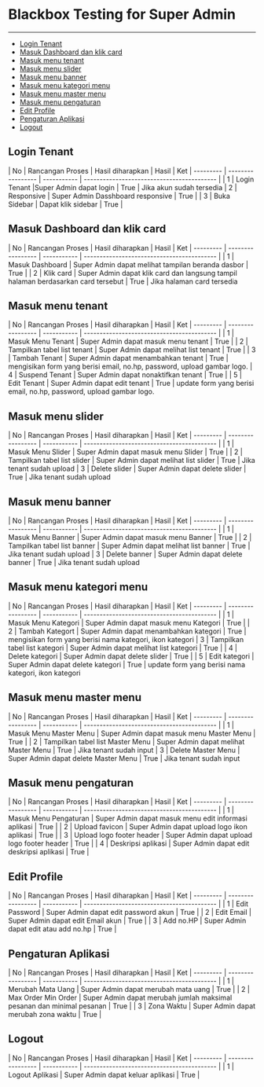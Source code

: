 # Blackbox Testing for Super Admin

---

- [Login Tenant](#section-1)
- [Masuk Dashboard dan klik card](#section-2)
- [Masuk menu tenant](#section-3)
- [Masuk menu slider](#section-4)
- [Masuk menu banner](#section-5)
- [Masuk menu kategori menu](#section-6)
- [Masuk menu master menu](#section-7)
- [Masuk menu pengaturan](#section-8)
- [Edit Profile](#section-9)
- [Pengaturan Aplikasi](#section-10)
- [Logout](#section-11)

<a name="section-1"></a>
## Login Tenant


| No      | Rancangan Proses             | Hasil diharapkan    | Hasil                     | Ket
| --------- | ----------------- | ----------- | ------------------------------------------ | 
| 1     | Login Tenant  |Super Admin dapat login | True     | Jika akun sudah tersedia
| 2     | Responsive  | Super Admin Dasshboard responsive | True     |
| 3     | Buka Sidebar  | Dapat klik sidebar | True     |

<a name="section-2"></a>
## Masuk Dashboard dan klik card

| No      | Rancangan Proses             | Hasil diharapkan    | Hasil                     | Ket
| --------- | ----------------- | ----------- | ------------------------------------------ | 
| 1     | Masuk Dashboard  | Super Admin dapat melihat tampilan beranda dasbor | True     | 
| 2     | Klik card  | Super Admin dapat klik card dan langsung tampil halaman berdasarkan card tersebut | True     | Jika halaman card tersedia

<a name="section-3"></a>
## Masuk menu tenant

| No      | Rancangan Proses             | Hasil diharapkan    | Hasil                     | Ket
| --------- | ----------------- | ----------- | ------------------------------------------ | 
| 1     | Masuk Menu Tenant  | Super Admin dapat masuk menu tenant | True     | 
| 2     | Tampilkan tabel list tenant  | Super Admin dapat melihat list tenant | True     | 
| 3    | Tambah Tenant  | Super Admin dapat menambahkan tenant  | True     | mengisikan form yang berisi email, no.hp, password, upload gambar logo.
| 4    | Suspend Tenant  | Super Admin dapat nonaktifkan tenant  | True     | 
| 5    | Edit Tenant  | Super Admin dapat edit tenant  | True     | update form yang berisi email, no.hp, password, upload gambar logo.


<a name="section-4"></a>
## Masuk menu slider

| No      | Rancangan Proses             | Hasil diharapkan    | Hasil                     | Ket
| --------- | ----------------- | ----------- | ------------------------------------------ | 
| 1     | Masuk Menu Slider  | Super Admin dapat masuk menu Slider | True     | 
| 2     | Tampilkan tabel list slider  | Super Admin dapat melihat list slider | True     | Jika tenant sudah upload
| 3     | Delete slider  | Super Admin dapat delete slider | True     | Jika tenant sudah upload

<a name="section-5"></a>
## Masuk menu banner

| No      | Rancangan Proses             | Hasil diharapkan    | Hasil                     | Ket
| --------- | ----------------- | ----------- | ------------------------------------------ | 
| 1     | Masuk Menu Banner  | Super Admin dapat masuk menu Banner | True     | 
| 2     | Tampilkan tabel list banner  | Super Admin dapat melihat list banner | True     | Jika tenant sudah upload
| 3     | Delete banner  | Super Admin dapat delete banner | True     | Jika tenant sudah upload

<a name="section-6"></a>
## Masuk menu kategori menu

| No      | Rancangan Proses             | Hasil diharapkan    | Hasil                     | Ket
| --------- | ----------------- | ----------- | ------------------------------------------ | 
| 1     | Masuk Menu Kategori  | Super Admin dapat masuk menu Kategori | True     |
| 2    | Tambah Kategort  | Super Admin dapat menambahkan kategori  | True     | mengisikan form yang berisi nama kategori, ikon kategori
| 3     | Tampilkan tabel list kategori  | Super Admin dapat melihat list kategori | True     |
| 4     | Delete kategori  | Super Admin dapat delete slider | True     | 
| 5    | Edit kategori  | Super Admin dapat delete kategori  | True     | update form yang berisi nama kategori, ikon kategori

<a name="section-7"></a>
## Masuk menu master menu

| No      | Rancangan Proses             | Hasil diharapkan    | Hasil                     | Ket
| --------- | ----------------- | ----------- | ------------------------------------------ | 
| 1     | Masuk Menu Master Menu  | Super Admin dapat masuk menu Master Menu | True     | 
| 2     | Tampilkan tabel list Master Menu  | Super Admin dapat melihat Master Menu | True     | Jika tenant sudah input
| 3     | Delete Master Menu  | Super Admin dapat delete Master Menu | True     | Jika tenant sudah input 

<a name="section-8"></a>
## Masuk menu pengaturan

| No      | Rancangan Proses             | Hasil diharapkan    | Hasil                     | Ket
| --------- | ----------------- | ----------- | ------------------------------------------ | 
| 1     | Masuk Menu Pengaturan  | Super Admin dapat masuk menu edit informasi aplikasi | True     | 
| 2     | Upload favicon  | Super Admin dapat upload logo ikon aplikasi | True     | 
| 3     | Upload logo footer header  | Super Admin dapat upload logo footer header | True     | 
| 4     | Deskripsi aplikasi  | Super Admin dapat edit deskripsi aplikasi | True     | 


<a name="section-9"></a>
## Edit Profile

| No      | Rancangan Proses             | Hasil diharapkan    | Hasil                     | Ket
| --------- | ----------------- | ----------- | ------------------------------------------ | 
| 1     | Edit Password  | Super Admin dapat edit password akun | True     | 
| 2     | Edit Email  | Super Admin dapat edit Email akun | True     | 
| 3     | Add no.HP  | Super Admin dapat edit atau add no.hp | True     | 

<a name="section-10"></a>
## Pengaturan Aplikasi

| No      | Rancangan Proses             | Hasil diharapkan    | Hasil                     | Ket
| --------- | ----------------- | ----------- | ------------------------------------------ | 
| 1     | Merubah Mata Uang  | Super Admin dapat merubah mata uang | True     |
| 2     | Max Order Min Order  | Super Admin dapat merubah jumlah maksimal pesanan dan minimal pesanan | True     |
| 3     | Zona Waktu  | Super Admin dapat merubah zona waktu | True     |

<a name="section-11"></a>
## Logout

| No      | Rancangan Proses             | Hasil diharapkan    | Hasil                     | Ket
| --------- | ----------------- | ----------- | ------------------------------------------ | 
| 1     | Logout Aplikasi  | Super Admin dapat keluar aplikasi | True     |